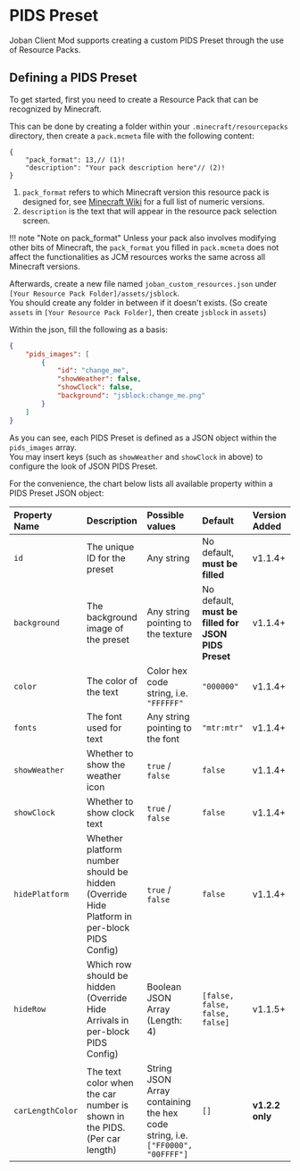 # PIDS Preset

Joban Client Mod supports creating a custom PIDS Preset through the use of Resource Packs.  

## Defining a PIDS Preset
To get started, first you need to create a Resource Pack that can be recognized by Minecraft.

This can be done by creating a folder within your `.minecraft/resourcepacks` directory, then create a `pack.mcmeta` file with the following content:
``` { .js .annotate }
{
    "pack_format": 13,// (1)!
    "description": "Your pack description here"// (2)!
}
```

1. `pack_format` refers to which Minecraft version this resource pack is designed for, see [Minecraft Wiki](https://minecraft.fandom.com/wiki/Pack_format) for a full list of numeric versions.
2. `description` is the text that will appear in the resource pack selection screen.

!!! note "Note on pack_format"
    Unless your pack also involves modifying other bits of Minecraft, the `pack_format` you filled in `pack.mcmeta` does not affect the functionalities as JCM resources works the same across all Minecraft versions.

Afterwards, create a new file named `joban_custom_resources.json` under `[Your Resource Pack Folder]/assets/jsblock`.  
You should create any folder in between if it doesn't exists. (So create `assets` in `[Your Resource Pack Folder]`, then create `jsblock` in `assets`)

Within the json, fill the following as a basis:

``` json
{
    "pids_images": [
        {
            "id": "change_me",
            "showWeather": false,
            "showClock": false,
            "background": "jsblock:change_me.png"
        }
    ]
}
```

As you can see, each PIDS Preset is defined as a JSON object within the `pids_images` array.  
You may insert keys (such as `showWeather` and `showClock` in above) to configure the look of JSON PIDS Preset.

For the convenience, the chart below lists all available property within a PIDS Preset JSON object:

|Property Name|Description|Possible values|Default|Version Added|
|:------------|:----------|:--------------|:------|:------------|
|`id`|The unique ID for the preset|Any string|No default, **must be filled**|v1.1.4+|
|`background`|The background image of the preset|Any string pointing to the texture|No default, **must be filled for JSON PIDS Preset**|v1.1.4+|
|`color`|The color of the text|Color hex code string, i.e.<br>`"FFFFFF"`|`"000000"`|v1.1.4+|
|`fonts`|The font used for text|Any string pointing to the font|`"mtr:mtr"`|v1.1.4+|
|`showWeather`|Whether to show the weather icon|`true` / `false`|`false`|v1.1.4+|
|`showClock`|Whether to show clock text|`true` / `false`|`false`|v1.1.4+|
|`hidePlatform`|Whether platform number should be hidden (Override Hide Platform in per-block PIDS Config)|`true` / `false`|`false`|v1.1.4+|
|`hideRow`|Which row should be hidden (Override Hide Arrivals in per-block PIDS Config)|Boolean JSON Array (Length: 4)|`[false, false, false, false]`|v1.1.5+|
|`carLengthColor`|The text color when the car number is shown in the PIDS. (Per car length)|String JSON Array containing the hex code string, i.e.`["FF0000", "00FFFF"]`|`[]`|**v1.2.2 only**|
